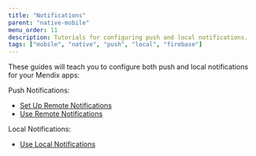 ```yaml
---
title: "Notifications"
parent: "native-mobile"
menu_order: 11
description: Tutorials for configuring push and local notifications.
tags: ["mobile", "native", "push", "local", "firebase"]
---
```


These guides will teach you to configure both push and local notifications for your Mendix apps:

Push Notifications:

* [Set Up Remote Notifications](setting-up-native-push-notifications)
* [Use Remote Notifications](native-remote-notifications)

Local Notifications:

* [Use Local Notifications](local-notif-parent)